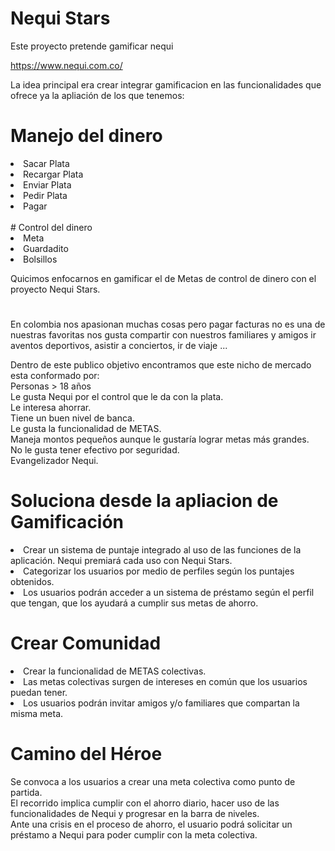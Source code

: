 # Nequi Stars
Este  proyecto pretende gamificar nequi </br>

https://www.nequi.com.co/<br>

La idea principal era crear integrar gamificacion en las funcionalidades que ofrece ya la apliación de los que tenemos:<br>

# Manejo del dinero
<li>Sacar Plata</li>
<li>Recargar Plata</li>
<li>Enviar Plata</li>
<li>Pedir Plata</li>
<li>Pagar</li>
<br>
# Control del dinero
<li>Meta</li>
<li>Guardadito</li>
<li>Bolsillos</li>

Quicimos enfocarnos en gamificar el de Metas de control de dinero con el proyecto Nequi Stars.
#
En colombia nos apasionan muchas cosas pero pagar facturas no es una de nuestras favoritas nos gusta compartir con nuestros familiares y amigos ir aventos deportivos, asistir a conciertos, ir de viaje ... </br>

Dentro de este publico objetivo encontramos que este nicho de mercado esta conformado por: </br>
Personas > 18 años </br>
Le gusta Nequi por el control que le da con la plata. </br>
Le interesa ahorrar. </br>
Tiene un buen nivel de banca. </br>
Le gusta la funcionalidad de METAS. </br>
Maneja montos pequeños aunque le gustaría lograr metas más grandes. </br>
No le gusta tener efectivo por seguridad. </br>
Evangelizador Nequi. </br>

# Soluciona desde la apliacion de Gamificación
<li>Crear un sistema de puntaje integrado al uso de las funciones de la aplicación. Nequi premiará cada uso con Nequi Stars.</li>
<li>Categorizar los usuarios por medio de perfiles según los puntajes obtenidos.</li>
<li>Los usuarios podrán acceder a un sistema de préstamo según el perfil que tengan, que los ayudará a cumplir sus metas de ahorro.</li>

# Crear Comunidad
<li>Crear la funcionalidad de METAS colectivas.</li>
<li>Las metas colectivas surgen de intereses en común que los usuarios puedan tener.</li>
<li>Los usuarios podrán invitar amigos y/o familiares que compartan la misma meta.</li>

# Camino del Héroe
Se convoca a los usuarios a crear una meta colectiva como punto de partida.</br>
El recorrido implica cumplir con el ahorro diario, hacer uso de las funcionalidades de Nequi y progresar en la barra de niveles.</br>
Ante una crisis en el proceso de ahorro, el usuario podrá solicitar un préstamo a Nequi para poder cumplir con la meta colectiva.</br>






